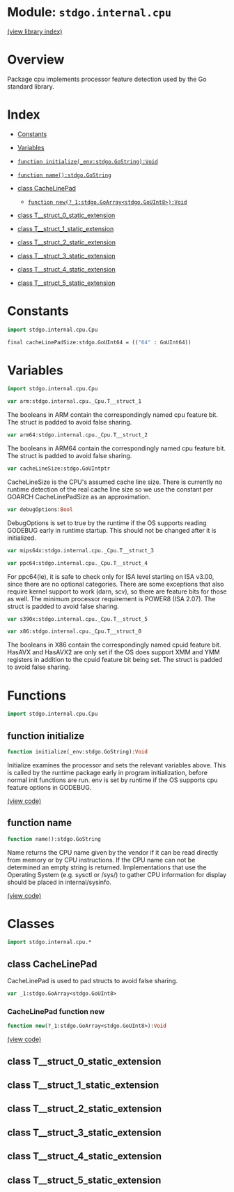# Module: `stdgo.internal.cpu`

[(view library index)](../../stdgo.md)


# Overview


Package cpu implements processor feature detection  used by the Go standard library. 


# Index


- [Constants](<#constants>)

- [Variables](<#variables>)

- [`function initialize(_env:stdgo.GoString):Void`](<#function-initialize>)

- [`function name():stdgo.GoString`](<#function-name>)

- [class CacheLinePad](<#class-cachelinepad>)

  - [`function new(?_1:stdgo.GoArray<stdgo.GoUInt8>):Void`](<#cachelinepad-function-new>)

- [class T\_\_struct\_0\_static\_extension](<#class-t__struct_0_static_extension>)

- [class T\_\_struct\_1\_static\_extension](<#class-t__struct_1_static_extension>)

- [class T\_\_struct\_2\_static\_extension](<#class-t__struct_2_static_extension>)

- [class T\_\_struct\_3\_static\_extension](<#class-t__struct_3_static_extension>)

- [class T\_\_struct\_4\_static\_extension](<#class-t__struct_4_static_extension>)

- [class T\_\_struct\_5\_static\_extension](<#class-t__struct_5_static_extension>)

# Constants


```haxe
import stdgo.internal.cpu.Cpu
```


```haxe
final cacheLinePadSize:stdgo.GoUInt64 = (("64" : GoUInt64))
```


# Variables


```haxe
import stdgo.internal.cpu.Cpu
```


```haxe
var arm:stdgo.internal.cpu._Cpu.T__struct_1
```


The booleans in ARM contain the correspondingly named cpu feature bit.  The struct is padded to avoid false sharing. 


```haxe
var arm64:stdgo.internal.cpu._Cpu.T__struct_2
```


The booleans in ARM64 contain the correspondingly named cpu feature bit.  The struct is padded to avoid false sharing. 


```haxe
var cacheLineSize:stdgo.GoUIntptr
```


CacheLineSize is the CPU's assumed cache line size.  There is currently no runtime detection of the real cache line size  so we use the constant per GOARCH CacheLinePadSize as an approximation. 


```haxe
var debugOptions:Bool
```


DebugOptions is set to true by the runtime if the OS supports reading  GODEBUG early in runtime startup.  This should not be changed after it is initialized. 


```haxe
var mips64x:stdgo.internal.cpu._Cpu.T__struct_3
```


```haxe
var ppc64:stdgo.internal.cpu._Cpu.T__struct_4
```


For ppc64\(le\), it is safe to check only for ISA level starting on ISA v3.00,  since there are no optional categories. There are some exceptions that also  require kernel support to work \(darn, scv\), so there are feature bits for  those as well. The minimum processor requirement is POWER8 \(ISA 2.07\).  The struct is padded to avoid false sharing. 


```haxe
var s390x:stdgo.internal.cpu._Cpu.T__struct_5
```


```haxe
var x86:stdgo.internal.cpu._Cpu.T__struct_0
```


The booleans in X86 contain the correspondingly named cpuid feature bit.  HasAVX and HasAVX2 are only set if the OS does support XMM and YMM registers  in addition to the cpuid feature bit being set.  The struct is padded to avoid false sharing. 


# Functions


```haxe
import stdgo.internal.cpu.Cpu
```


## function initialize


```haxe
function initialize(_env:stdgo.GoString):Void
```


Initialize examines the processor and sets the relevant variables above.  This is called by the runtime package early in program initialization,  before normal init functions are run. env is set by runtime if the OS supports  cpu feature options in GODEBUG. 


[\(view code\)](<./Cpu.hx#L383>)


## function name


```haxe
function name():stdgo.GoString
```


Name returns the CPU name given by the vendor  if it can be read directly from memory or by CPU instructions.  If the CPU name can not be determined an empty string is returned.    Implementations that use the Operating System \(e.g. sysctl or /sys/\)  to gather CPU information for display should be placed in internal/sysinfo. 


[\(view code\)](<./Cpu.hx#L490>)


# Classes


```haxe
import stdgo.internal.cpu.*
```


## class CacheLinePad


CacheLinePad is used to pad structs to avoid false sharing. 


```haxe
var _1:stdgo.GoArray<stdgo.GoUInt8>
```


### CacheLinePad function new


```haxe
function new(?_1:stdgo.GoArray<stdgo.GoUInt8>):Void
```


 


[\(view code\)](<./Cpu.hx#L138>)


## class T\_\_struct\_0\_static\_extension


 


## class T\_\_struct\_1\_static\_extension


 


## class T\_\_struct\_2\_static\_extension


 


## class T\_\_struct\_3\_static\_extension


 


## class T\_\_struct\_4\_static\_extension


 


## class T\_\_struct\_5\_static\_extension


 


